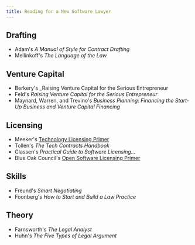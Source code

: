 ```yaml
---
title: Reading for a New Software Lawyer
---
```


## Drafting
- Adam's _A Manual of Style for Contract Drafting_
- Mellinkoff's _The Language of the Law_

## Venture Capital
- Berkery's _Raising Venture Capital for the Serious Entrepreneur
- Feld's _Raising Venture Capital for the Serious Entrepreneur_
- Maynard, Warren, and Trevino's _Business Planning: Financing the Start-Up Business and Venture Capital Financing_

## Licensing
- Meeker's [Technology Licensing Primer](https://www.amazon.com/dp/1791355110/)
- Tollen's _The Tech Contracts Handbook_
- Classen's _Practical Guide to Software Licensing..._
- Blue Oak Council's [Open Software Licensing Primer](https://blueoakcouncil.org/primer)

## Skills
- Freund's _Smart Negotiating_
- Foonberg's _How to Start and Build a Law Practice_

## Theory
- Farnsworth's _The Legal Analyst_
- Huhn's _The Five Types of Legal Argument_
